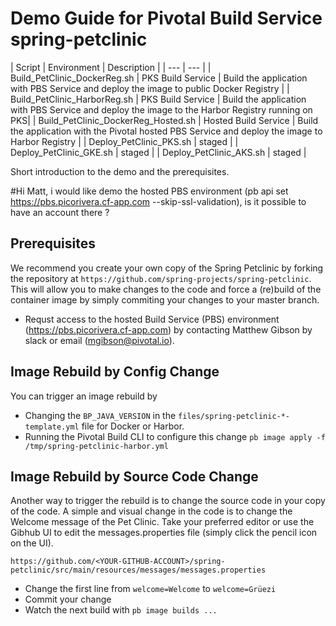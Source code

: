 # Demo Guide for Pivotal Build Service spring-petclinic

| Script | Environment | Description |
| --- | --- |
| Build_PetClinic_DockerReg.sh | PKS Build Service | Build the application with PBS Service and deploy the image to public Docker Registry |
| Build_PetClinic_HarborReg.sh | PKS Build Service | Build the application with PBS Service and deploy the image to the Harbor Registry running on PKS|
| Build_PetClinic_DockerReg_Hosted.sh | Hosted Build Service | Build the application with the Pivotal hosted PBS Service and deploy the image to Harbor Registry  |
| Deploy_PetClinic_PKS.sh | staged |
| Deploy_PetClinic_GKE.sh | staged |
| Deploy_PetClinic_AKS.sh | staged |

Short introduction to the demo and the prerequisites.

#Hi Matt, i would like demo the hosted PBS environment (pb api set https://pbs.picorivera.cf-app.com --skip-ssl-validation), is it possible to have an account there ?

## Prerequisites

We recommend you create your own copy of the Spring Petclinic by forking the repository at `https://github.com/spring-projects/spring-petclinic`. This will allow you to make changes to the code and force a (re)build of the container image by simply commiting your changes to your master branch.
- Requst access to the hosted Build Service (PBS) environment (https://pbs.picorivera.cf-app.com) by contacting Matthew Gibson by slack or email (mgibson@pivotal.io). 

## Image Rebuild by Config Change

You can trigger an image rebuild by 
- Changing the `BP_JAVA_VERSION` in the `files/spring-petclinic-*-template.yml` file for Docker or Harbor. 
- Running the Pivotal Build CLI to configure this change `pb image apply -f /tmp/spring-petclinic-harbor.yml`

## Image Rebuild by Source Code Change

Another way to trigger the rebuild is to change the source code in your copy of the code. A simple and visual change in the code is to change the Welcome message of the Pet Clinic. Take your preferred editor or use the Gibhub UI to edit the messages.properties file (simply click the pencil icon on the UI).

`https://github.com/<YOUR-GITHUB-ACCOUNT>/spring-petclinic/src/main/resources/messages/messages.properties`

- Change the first line from `welcome=Welcome` to `welcome=Grüezi`
- Commit your change
- Watch the next build with `pb image builds ...`
